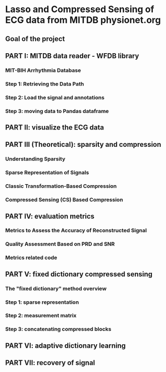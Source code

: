 # Lasso and Compressed Sensing of ECG data from MITDB physionet.org

## Goal of the project

## PART I: MITDB data reader - WFDB library
### MIT-BIH Arrhythmia Database
### Step 1: Retrieving the Data Path
### Step 2: Load the signal and annotations
### Step 3: moving data to Pandas dataframe

## PART II: visualize the ECG data

## PART III (Theoretical): sparsity and compression
### Understanding Sparsity
### Sparse Representation of Signals
### Classic Transformation-Based Compression
### Compressed Sensing (CS) Based Compression

## PART IV: evaluation metrics
### Metrics to Assess the Accuracy of Reconstructed Signal
### Quality Assessment Based on PRD and SNR
### Metrics related code

## PART V: fixed dictionary compressed sensing
### The "fixed dictionary" method overview
### Step 1: sparse representation
### Step 2: measurement matrix
### Step 3: concatenating compressed blocks

## PART VI: adaptive dictionary learning

## PART VII: recovery of signal

